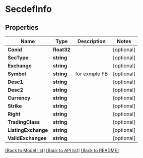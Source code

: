 # SecdefInfo

## Properties

Name | Type | Description | Notes
------------ | ------------- | ------------- | -------------
**Conid** | **float32** |  | [optional] 
**SecType** | **string** |  | [optional] 
**Exchange** | **string** |  | [optional] 
**Symbol** | **string** | for exmple FB | [optional] 
**Desc1** | **string** |  | [optional] 
**Desc2** | **string** |  | [optional] 
**Currency** | **string** |  | [optional] 
**Strike** | **string** |  | [optional] 
**Right** | **string** |  | [optional] 
**TradingClass** | **string** |  | [optional] 
**ListingExchange** | **string** |  | [optional] 
**ValidExchanges** | **string** |  | [optional] 

[[Back to Model list]](../README.md#documentation-for-models) [[Back to API list]](../README.md#documentation-for-api-endpoints) [[Back to README]](../README.md)


